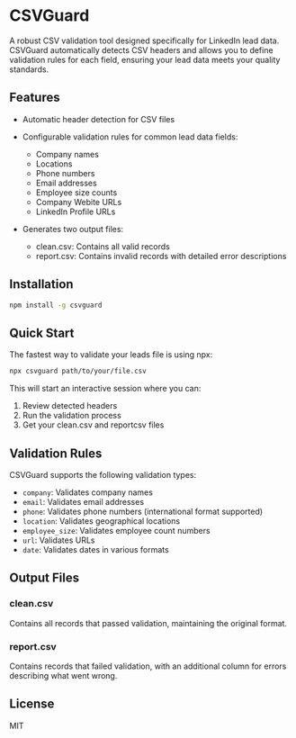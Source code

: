 # CSVGuard

A robust CSV validation tool designed specifically for LinkedIn lead data. CSVGuard automatically detects CSV headers and allows you to define validation rules for each field, ensuring your lead data meets your quality standards.

## Features

- Automatic header detection for CSV files
- Configurable validation rules for common lead data fields:
  - Company names
  - Locations
  - Phone numbers
  - Email addresses
  - Employee size counts
  - Company Webite URLs
  - LinkedIn Profile URLs

- Generates two output files:
  - clean.csv: Contains all valid records
  - report.csv: Contains invalid records with detailed error descriptions

## Installation

```bash
npm install -g csvguard
```

## Quick Start

The fastest way to validate your leads file is using npx:

```bash
npx csvguard path/to/your/file.csv
```

This will start an interactive session where you can:

1. Review detected headers
2. Run the validation process
3. Get your clean.csv and reportcsv files

## Validation Rules

CSVGuard supports the following validation types:

- `company`: Validates company names
- `email`: Validates email addresses
- `phone`: Validates phone numbers (international format supported)
- `location`: Validates geographical locations
- `employee_size`: Validates employee count numbers
- `url`: Validates URLs
- `date`: Validates dates in various formats

## Output Files

### clean.csv

Contains all records that passed validation, maintaining the original format.

### report.csv

Contains records that failed validation, with an additional column for errors describing what went wrong.

## License

MIT


